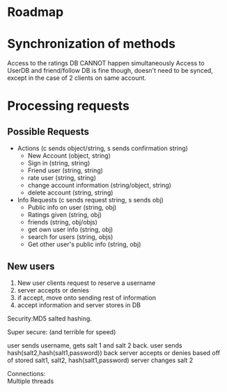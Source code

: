 # Roadmap

# Synchronization of methods
Access to the ratings DB CANNOT happen simultaneously
Access to UserDB and friend/follow DB is fine though, doesn't need to be synced, except in the case of 2 clients on same account.

# Processing requests

## Possible Requests
- Actions (c sends object/string, s sends confirmation string)
  - New Account (object, string)
  - Sign in (string, string)
  - Friend user (string, string)
  - rate user (string, string)
  - change account information (string/object, string)
  - delete account (string, string)
- Info Requests (c sends request string, s sends obj)
  - Public info on user (string, obj)
  - Ratings given (string, obj)
  - friends (string, obj/objs)
  - get own user info (string, obj)
  - search for users (string, objs)
  - Get other user's public info (string, obj)

## New users
1. New user clients request to reserve a username
2. server accepts or denies
3. if accept, move onto sending rest of information
4. accept information and server stores in DB

Security:MD5 salted hashing.

Super secure:  (and terrible for speed)  

user sends username, gets salt 1 and salt 2 back.
user sends hash(salt2,hash(salt1,password)) back
server accepts or denies based off of stored salt1, salt2, hash(salt1,password)
server changes salt 2

Connections:  
Multiple threads

